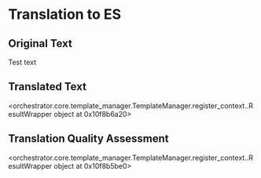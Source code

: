 # Translation to ES

## Original Text
Test text

## Translated Text
<orchestrator.core.template_manager.TemplateManager.register_context.<locals>.ResultWrapper object at 0x10f8b6a20>

## Translation Quality Assessment
<orchestrator.core.template_manager.TemplateManager.register_context.<locals>.ResultWrapper object at 0x10f8b5be0>